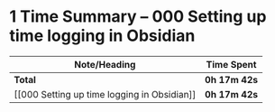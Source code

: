 # 1 Time Summary – 000 Setting up time logging in Obsidian

| Note/Heading | Time Spent |
|--------------|------------|
| **Total** | **0h 17m 42s** |
| [[000 Setting up time logging in Obsidian]] | **0h 17m 42s** |

